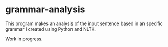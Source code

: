 # grammar-analysis

This program makes an analysis of the input sentence based in an specific grammar I created using Python and NLTK.

Work in progress.
